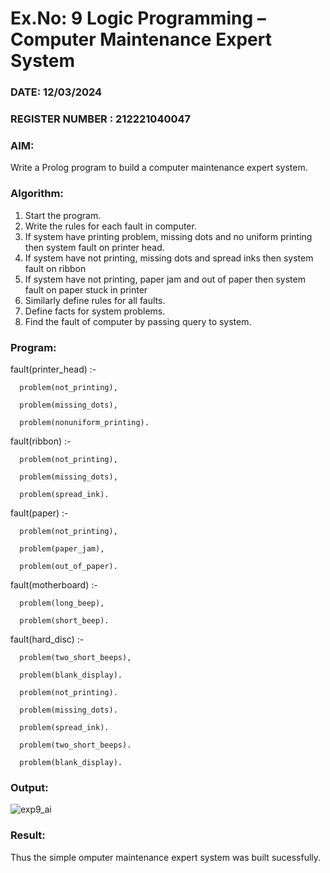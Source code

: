 # Ex.No: 9  Logic Programming –  Computer Maintenance Expert System
### DATE:   12/03/2024                                                                         
### REGISTER NUMBER :   212221040047
### AIM: 
Write a Prolog program to build a computer maintenance expert system.
###  Algorithm:
1. Start the program.
2. Write the rules for each fault in computer.
3. If system have printing problem, missing dots and no uniform printing then system fault on printer head.
4. If system have not printing, missing dots and spread inks then system fault on ribbon
5. If system have not printing, paper jam and out of paper then system fault on paper stuck in printer
6. Similarly define rules for all faults.
7. Define facts for system problems.
8. Find the fault of computer by passing query to system.
     
### Program:
 fault(printer_head) :-
 
      problem(not_printing),
      
      problem(missing_dots),
      
      problem(nonuniform_printing).
      
 fault(ribbon) :-
 
      problem(not_printing),
      
      problem(missing_dots),
      
      problem(spread_ink).
      
 fault(paper) :-
 
      problem(not_printing),
      
      problem(paper_jam),
      
      problem(out_of_paper).
      
 fault(motherboard) :-
 
      problem(long_beep),
      
      problem(short_beep).
      
 fault(hard_disc) :-
 
      problem(two_short_beeps),
      
      problem(blank_display).
      
      problem(not_printing).
      
      problem(missing_dots).
      
      problem(spread_ink).
      
      problem(two_short_beeps).
      
      problem(blank_display).










### Output:

![exp9_ai](https://github.com/elakiet/AI_Lab_2023-24/assets/133135881/1b7a4eb3-1af7-484f-aef6-c0c001a2f4ba)

### Result:
Thus the simple omputer maintenance expert system was built sucessfully.
